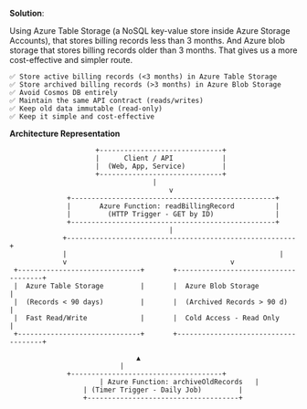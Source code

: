 **Solution**:

Using Azure Table Storage (a NoSQL key-value store inside Azure Storage Accounts), that stores billing records less than 3 months.
And Azure blob storage that stores billing records older than 3 months. That gives us a more cost-effective and simpler route.

	✅ Store active billing records (<3 months) in Azure Table Storage
	✅ Store archived billing records (>3 months) in Azure Blob Storage
	✅ Avoid Cosmos DB entirely
	✅ Maintain the same API contract (reads/writes)
	✅ Keep old data immutable (read-only)
	✅ Keep it simple and cost-effective


**Architecture Representation**

                 	     +------------------------------+
                 	     |      Client / API      	    |
                 	     |  (Web, App, Service)         |
                 	     +------------------------------+
                                   	   |
                                       	   v
                  +--------------------------------------------------+
                  |       Azure Function: readBillingRecord          |
                  |         (HTTP Trigger - GET by ID)               |
                  +--------------------------------------------------+
                               	           |
                 +--------------------------------------------------------+
                 |                                               	  |
                 v                         			 	  v
     +------------------------------+   	+-------------------------------------+
     |  Azure Table Storage         |   	|  Azure Blob Storage                 |
     |  (Records < 90 days)         |   	|  (Archived Records > 90 d)          |
     |  Fast Read/Write             |    	|  Cold Access - Read Only            |
     +------------------------------+   	+-------------------------------------+

                         		   ▲
			                   |
		          +-------------------------------------+
                          | Azure Function: archiveOldRecords   |
                  	  | (Timer Trigger - Daily Job)         |
                	  +-------------------------------------+
